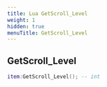 ```yaml
---
title: Lua GetScroll_Level
weight: 1
hidden: true
menuTitle: GetScroll_Level
---
```

## GetScroll_Level
```lua
item:GetScroll_Level(); -- int
```
